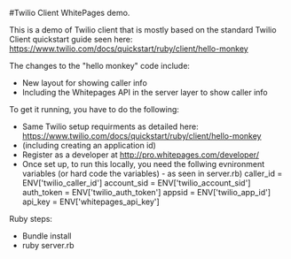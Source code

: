 #Twilio Client WhitePages demo.

This is a demo of Twilio client that is mostly based on the standard Twilio Client quickstart guide seen here: https://www.twilio.com/docs/quickstart/ruby/client/hello-monkey


The changes to the "hello monkey" code include:
- New layout for showing caller info
- Including the Whitepages API in the server layer to show caller info

To get it running, you have to do the following:
- Same Twilio setup requirments as detailed here: https://www.twilio.com/docs/quickstart/ruby/client/hello-monkey
- (including creating an application id)
- Register as a developer at http://pro.whitepages.com/developer/
- Once set up, to run this locally, you need the follwing evnironment variables (or hard code the variables) - as seen in server.rb)
caller_id   = ENV['twilio_caller_id']
account_sid = ENV['twilio_account_sid']
auth_token  = ENV['twilio_auth_token']
appsid      = ENV['twilio_app_id']
api_key     = ENV['whitepages_api_key'] 


Ruby steps:
- Bundle install
- ruby server.rb







